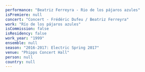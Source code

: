 ```yaml
---
performance: "Beatriz Ferreyra - Rio de los pájaros azules"
isPremiere: null
concert: "Concert - Frédéric Dufeu / Beatriz Ferreyra"
work: "Río de los pájaros azules"
isCommission: false
isResidency: false
work_year: "1999"
ensemble: null
season: "2016-2017: Electric Spring 2017"
venue: "Phipps Concert Hall"
person: null
country: null
---
```



